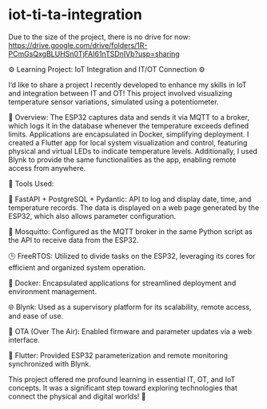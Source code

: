 # iot-ti-ta-integration

Due to the size of the project, there is no drive for now: https://drive.google.com/drive/folders/1R-PCmGsQxgBLUHSn0TjFAI61nTSDnIVb?usp=sharing


⚙️ Learning Project: IoT Integration and IT/OT Connection ⚙️

I’d like to share a project I recently developed to enhance my skills in IoT and integration between IT and OT! This project involved visualizing temperature sensor variations, simulated using a potentiometer.

🔌 Overview:
The ESP32 captures data and sends it via MQTT to a broker, which logs it in the database whenever the temperature exceeds defined limits.
Applications are encapsulated in Docker, simplifying deployment.
I created a Flutter app for local system visualization and control, featuring physical and virtual LEDs to indicate temperature levels.
Additionally, I used Blynk to provide the same functionalities as the app, enabling remote access from anywhere.

🔧 Tools Used:

🐍 FastAPI + PostgreSQL + Pydantic: API to log and display date, time, and temperature records. The data is displayed on a web page generated by the ESP32, which also allows parameter configuration.

🦟 Mosquitto: Configured as the MQTT broker in the same Python script as the API to receive data from the ESP32.

🕒 FreeRTOS: Utilized to divide tasks on the ESP32, leveraging its cores for efficient and organized system operation.

🐳 Docker: Encapsulated applications for streamlined deployment and environment management.

🌐 Blynk: Used as a supervisory platform for its scalability, remote access, and ease of use.

🔄 OTA (Over The Air): Enabled firmware and parameter updates via a web interface.

📱 Flutter: Provided ESP32 parameterization and remote monitoring synchronized with Blynk.

This project offered me profound learning in essential IT, OT, and IoT concepts. It was a significant step toward exploring technologies that connect the physical and digital worlds! 🚀
